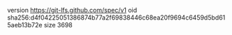 version https://git-lfs.github.com/spec/v1
oid sha256:d4f04225051386874b77a2f69838446c68ea20f9694c6459d5bd615aeb13b72e
size 3698
